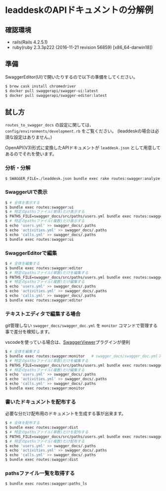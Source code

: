 # leaddeskのAPIドキュメントの分解例

## 確認環境

- rails(Rails 4.2.5.1)
- ruby(ruby 2.3.3p222 (2016-11-21 revision 56859) [x86_64-darwin18])

## 準備

SwaggerEditor(UI)で開いたりするので以下の準備をしてください。

```bash
$ brew cask install chromedriver
$ docker pull swaggerapi/swagger-ui:latest
$ docker pull swaggerapi/swagger-editor:latest
```

## 試し方

`routes_to_swagger_docs` の設定に関しては、 `config/environments/development.rb` をご覧ください。
(leaddeskの場合は必須な設定はありません。)

OpenAPI(V3)形式に変換したAPIドキュメントが `leaddesk.json` として用意してあるのでそれを使います。

### 分析・分解

```bash
$ SWAGGER_FILE=./leaddesk.json bundle exec rake routes:swagger:analyze
```

### SwaggerUIで表示

```bash
$ # 全体を表示する
$ bundle exec routes:swagger:ui
$ # 特定のpathsファイル(単体)だけ表示する
$ PATHS_FILE=swagger_docs/src/paths/users.yml bundle exec routes:swagger:ui
$ # 特定のpathsファイル(複数)だけ表示する
$ echo 'users.yml' >> swagger_docs/.paths
$ echo 'activities.yml' >> swagger_docs/.paths
$ echo 'calls.yml' >> swagger_docs/.paths
$ bundle exec routes:swagger:ui
```

### SwaggerEditorで編集

```bash
$ # 全体を編集する
$ bundle exec routes:swagger:editor
$ # 特定のpathsファイル(単数)だけを編集する
$ PATHS_FILE=swagger_docs/src/paths/users.yml bundle exec routes:swagger:editor
$ # 特定のpathsファイル(複数)だけ編集する
$ echo 'users.yml' >> swagger_docs/.paths
$ echo 'activities.yml' >> swagger_docs/.paths
$ echo 'calls.yml' >> swagger_docs/.paths
$ bundle exec routes:swagger:editor
```

### テキストエディタで編集する場合

git管理しない `swagger_docs/swagger_doc.yml` を `monitor` コマンドで管理する事で差分を検知します。

vscodeを使っている場合は、[SwaggerViewer](https://marketplace.visualstudio.com/items?itemName=Arjun.swagger-viewer)プラグインが便利

```bash
$ # 全体を編集する
$ bundle exec routes:swagger:monitor   # swagger_docs/swagger_doc.ymlファイルを編集する。
$ # 特定のpathsファイル(単数)だけを編集する
$ PATHS_FILE=swagger_docs/src/paths/users.yml bundle exec routes:swagger:monitor
$ # 特定のpathsファイル(複数)だけ編集する
$ echo 'users.yml' >> swagger_docs/.paths
$ echo 'activities.yml' >> swagger_docs/.paths
$ echo 'calls.yml' >> swagger_docs/.paths
$ bundle exec routes:swagger:monitor
```

### 書いたドキュメントを配布する

必要な分だけ配布用のドキュメントを生成する事が出来ます。

```bash
$ # 全体を配布する
$ bundle exec routes:swagger:dist
$ # 特定のpathsファイル(単数)だけを配布する
$ PATHS_FILE=swagger_docs/src/paths/users.yml bundle exec routes:swagger:dist
$ # 特定のpathsファイル(複数)だけ配布する
$ echo 'users.yml' >> swagger_docs/.paths
$ echo 'activities.yml' >> swagger_docs/.paths
$ echo 'calls.yml' >> swagger_docs/.paths
$ bundle exec routes:swagger:dist
```

### pathsファイル一覧を取得する

```bash
$ bundle exec routes:swagger:paths_ls
```
